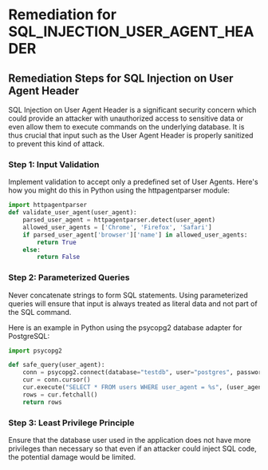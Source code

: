 # Remediation for SQL_INJECTION_USER_AGENT_HEADER

## Remediation Steps for SQL Injection on User Agent Header

SQL Injection on User Agent Header is a significant security concern which could provide an attacker with unauthorized access to sensitive data or even allow them to execute commands on the underlying database. It is thus crucial that input such as the User Agent Header is properly sanitized to prevent this kind of attack.

### Step 1: Input Validation
Implement validation to accept only a predefined set of User Agents.
Here's how you might do this in Python using the httpagentparser module:

```python
import httpagentparser
def validate_user_agent(user_agent):
    parsed_user_agent = httpagentparser.detect(user_agent)
    allowed_user_agents = ['Chrome', 'Firefox', 'Safari']
    if parsed_user_agent['browser']['name'] in allowed_user_agents:
        return True
    else:
        return False
```

### Step 2: Parameterized Queries
Never concatenate strings to form SQL statements. Using parameterized queries will ensure that input is always treated as literal data and not part of the SQL command.

Here is an example in Python using the psycopg2 database adapter for PostgreSQL:

```python
import psycopg2

def safe_query(user_agent):
    conn = psycopg2.connect(database="testdb", user="postgres", password="password", host="localhost", port="5432")
    cur = conn.cursor()
    cur.execute("SELECT * FROM users WHERE user_agent = %s", (user_agent,))
    rows = cur.fetchall()
    return rows
```

### Step 3: Least Privilege Principle
Ensure that the database user used in the application does not have more privileges than necessary so that even if an attacker could inject SQL code, the potential damage would be limited.